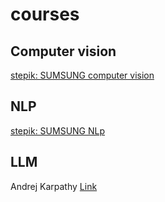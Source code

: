 # courses

## Computer vision
[stepik: SUMSUNG computer vision](https://stepik.org/course/50352/promo)

## NLP
[stepik: SUMSUNG NLp](https://stepik.org/course/54098/promo)
 
## LLM
Andrej Karpathy [Link](https://www.youtube.com/watch?v=kCc8FmEb1nY)
